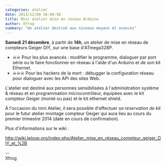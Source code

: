 ```yaml
---
categories: atelier
date: 2013/12/09 16:40:56
title: Mini atelier mise en reseau Arduino
author: Xfrog
summary: "Un atelier destiné aux niveaux moyens et avancés"
---
```


**Samedi 21 décembre**, à partir de **14h**, un atelier de mise en réseau de compteurs Geiger DIY, sur une base d'ATmega328P.

* ☠☠ Pour les plus avancés : modifier le programme, dialoguer par port série ou le faire fonctionner en réseau à l'aide d'un Arduino et de son kit Ethernet.
* ☠☠☠ Pour les hackers de la mort : débugger la configuration réseau pour dialoguer avec les API des sites Web.

L'atelier est destiné aux personnes sensibilisées à l'administration système & réseau et en programmation microcontrôleur, équipées avec le kit compteur Geiger (monté ou pas) et le kit ethernet shield.

À l'occasion du mini Atelier, il sera possible d'effectuer *sa réservation de kit* pour le futur atelier montage compteur Geiger qui aura lieu au cours du premier trimestre 2014 (date en cours de confirmation).

Plus d'informations sur le wiki :

  <http://wiki.leloop.org/index.php/Atelier_mise_en_réseau_compteur_geiger_DIY_et_%2B>

-- <br />
Xfrog
